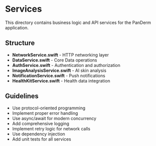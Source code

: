 # Services

This directory contains business logic and API services for the PanDerm application.

## Structure
- **NetworkService.swift** - HTTP networking layer
- **DataService.swift** - Core Data operations
- **AuthService.swift** - Authentication and authorization
- **ImageAnalysisService.swift** - AI skin analysis
- **NotificationService.swift** - Push notifications
- **HealthKitService.swift** - Health data integration

## Guidelines
- Use protocol-oriented programming
- Implement proper error handling
- Use async/await for modern concurrency
- Add comprehensive logging
- Implement retry logic for network calls
- Use dependency injection
- Add unit tests for all services 